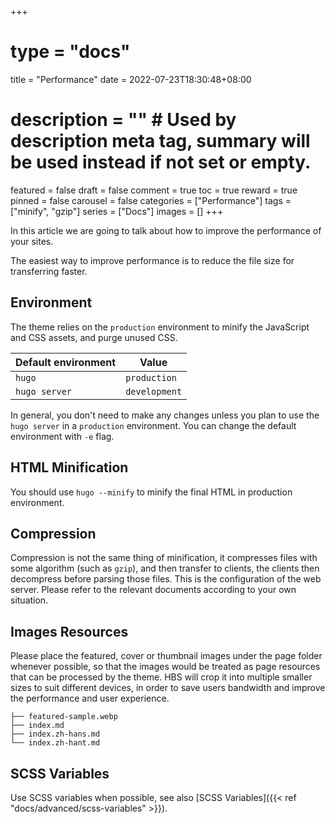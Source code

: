 +++
# type = "docs"
title = "Performance"
date = 2022-07-23T18:30:48+08:00
# description = "" # Used by description meta tag, summary will be used instead if not set or empty.
featured = false
draft = false
comment = true
toc = true
reward = true
pinned = false
carousel = false
categories = ["Performance"]
tags = ["minify", "gzip"]
series = ["Docs"]
images = []
+++

In this article we are going to talk about how to improve the performance of your sites.

<!--more-->

The easiest way to improve performance is to reduce the file size for transferring faster.

## Environment

The theme relies on the `production` environment to minify the JavaScript and CSS assets, and purge unused CSS.

| Default environment | Value |
|---|---|
| `hugo` | `production` |
| `hugo server` | `development` |

In general, you don't need to make any changes unless you plan to use the `hugo server` in a `production` environment.
You can change the default environment with `-e` flag.

## HTML Minification

You should use `hugo --minify` to minify the final HTML in production environment.

## Compression

Compression is not the same thing of minification, it compresses files with some algorithm (such as `gzip`), and then transfer to clients, the clients then decompress before parsing those files.
This is the configuration of the web server. Please refer to the relevant documents according to your own situation.

## Images Resources

Please place the featured, cover or thumbnail images under the page folder whenever possible, so that the images would be treated as page resources that can be processed by the theme. HBS will crop it into multiple smaller sizes to suit different devices, in order to save users bandwidth and improve the performance and user experience.

```
├── featured-sample.webp
├── index.md
├── index.zh-hans.md
└── index.zh-hant.md
```

## SCSS Variables

Use SCSS variables when possible, see also [SCSS Variables]({{< ref "docs/advanced/scss-variables" >}}).
